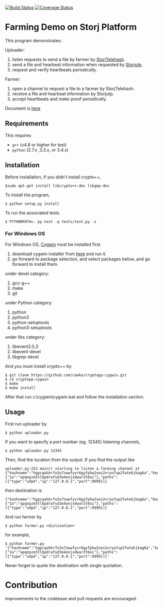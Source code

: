 [![Build Status](https://travis-ci.org/StorjPlatform/StorjDemo.svg?branch=master)](https://travis-ci.org/StorjPlatform/StorjDemo)
[![Coverage Status](https://coveralls.io/repos/StorjPlatform/StorjDemo/badge.svg?branch=master)](https://coveralls.io/r/StorjPlatform/StorjDemo?branch=master)

# Farming Demo on Storj Platform

This program demonstrates:

Uploader:

1. listen requests to send a file by farmer by [StorjTelehash](https://github.com/StorjPlatform/StorjTelehash.git).
2. send a file and hearbeat information when requested by [Storjutp](https://github.com/StorjPlatform/Storjutp.git).
3. request and verify heartbeats periodically.

Farmer:

1. open a channel to request a file to a farmer by StorjTelehash.
2. receive a file and hearbeat information by Storjutp.
3. accept heartbeats and make proof periodically.

Document is [here](https://rawgit.com/StorjPlatform/StorjDemo/master/docs/html/index.html)

## Requirements
This requires 
* `g++` (v4.8 or higher for test)
* `python` (2.7.x ,3.3.x, or 3.4.x)

## Installation
Before installation, if you didn't install crypto++,

    $sudo apt-get install libcrypto++-dev libgmp-dev

To install the program,

    $ python setup.py install

To run the associated tests.

    $ PYTHONPATH=. py.test -q tests/test.py -s

### For Windows OS
For Windows OS, [Cygwin](https://www.cygwin.com/) must be installed first.

1. download cygwin installer from [here](https://www.cygwin.com/setup-x86.exe) and run it.
1. go forward to package selection, and select packages below, and go forward to install them.

under devel category:

1. gcc-g++
1. make
2. git

under Python category:

1. python
1. python3
1. python-setuptools
1. python3-setuptools

under libs category:

1. libevent2.0_5
1. libevent-devel
1. libgmp-devel

And you must install crypto++ by

    $ git clone https://github.com/cawka/cryptopp-cygwin.git
    $ cd cryptopp-cygwin
    $ make
    $ make install

After that run c:\cygwin\cygwin.bat and follow the installation section.


## Usage

First run uploader by

    $ python uploader.py

If you want to specify a port number (eg. 12345) listening channels, 

    $ python uploader.py 12345

Then, find the location from the output. If you find the output like

```
uploader.py:253 main() starting to listen a farming channel at {"hashname":"hgpcqahkrfo3u7zwwfyvr6gyfphw2xes2vryo7up2fwtekjkag6a","keys":{"1a":"apqnpze5tlbpdrafud3e4onjxdwar2t6oi"},"paths":[{"type":"udp4","ip":"127.0.0.1","port":9999}]}
```

then destination is 
```
{"hashname":"hgpcqahkrfo3u7zwwfyvr6gyfphw2xes2vryo7up2fwtekjkag6a","keys":{"1a":"apqnpze5tlbpdrafud3e4onjxdwar2t6oi"},"paths":[{"type":"udp4","ip":"127.0.0.1","port":9999}]}
```

And run farmer by

    $ python farmer.py <distination>

for example,

    $ python farmer.py '{"hashname":"hgpcqahkrfo3u7zwwfyvr6gyfphw2xes2vryo7up2fwtekjkag6a","keys":{"1a":"apqnpze5tlbpdrafud3e4onjxdwar2t6oi"},"paths":[{"type":"udp4","ip":"127.0.0.1","port":9999}]}'
    
Never forget to quote the destination with single quotation.

# Contribution
Improvements to the codebase and pull requests are encouraged.


